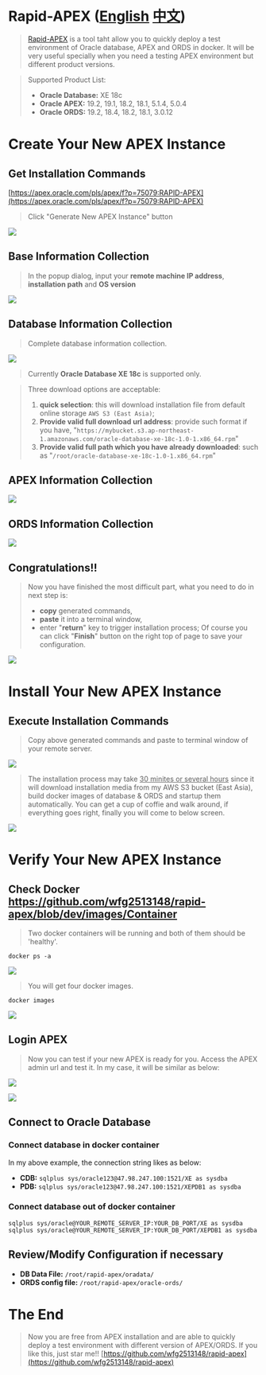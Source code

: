 # Rapid-APEX ([English](https://github.com/wfg2513148/rapid-apex) [中文](https://github.com/wfg2513148/rapid-apex/blob/master/CN.md))



> [Rapid-APEX](https://apex.oracle.com/pls/apex/f?p=75079:RAPID-APEX) is a tool taht allow you to quickly deploy a test environment of Oracle database, APEX and ORDS in docker. It will be very useful specially when you need a testing APEX environment but different product versions. 

> Supported Product List:
> - **Oracle Database:** XE 18c
> - **Oracle APEX:** 19.2, 19.1, 18.2, 18.1, 5.1.4, 5.0.4
> - **Oracle ORDS:** 19.2, 18.4, 18.2, 18.1, 3.0.12


# Create Your New APEX Instance

## Get Installation Commands

[https://apex.oracle.com/pls/apex/f?p=75079:RAPID-APEX](https://apex.oracle.com/pls/apex/f?p=75079:RAPID-APEX)

> Click "Generate New APEX Instance" button

![](https://github.com/wfg2513148/rapid-apex/blob/dev/images/20190926221241.png)

## Base Information Collection

> In the popup dialog, input your **remote machine IP address**, **installation path** and **OS version**

![](https://github.com/wfg2513148/rapid-apex/blob/dev/images/20190926222346.png)


## Database Information Collection

> Complete database information collection. 

![](https://github.com/wfg2513148/rapid-apex/blob/dev/images/20190929131529.png)

> Currently **Oracle Database XE 18c** is supported only. 

> Three download options are acceptable:
> 1. **quick selection**: this will download installation file from default online storage `AWS S3 (East Asia)`;
> 2. **Provide valid full download url address**: provide such format if you have, "`https://mybucket.s3.ap-northeast-1.amazonaws.com/oracle-database-xe-18c-1.0-1.x86_64.rpm`"
> 3. **Provide valid full path which you have already downloaded**: such as "`/root/oracle-database-xe-18c-1.0-1.x86_64.rpm`"


## APEX Information Collection

![](https://github.com/wfg2513148/rapid-apex/blob/dev/images/20190929131648.png)

## ORDS Information Collection

![](https://github.com/wfg2513148/rapid-apex/blob/dev/images/20190929131726.png)


## Congratulations!!

> Now you have finished the most difficult part, what you need to do in next step is: 
> - **copy** generated commands,
> - **paste** it into a terminal window,
> - enter "**return**" key to trigger installation process;
> Of course you can click "**Finish**" button on the right top of page to save your configuration. 


![](https://github.com/wfg2513148/rapid-apex/blob/dev/images/20190927130215.png)


# Install Your New APEX Instance

## Execute Installation Commands

> Copy above generated commands and paste to terminal window of your remote server. 

![](https://github.com/wfg2513148/rapid-apex/blob/dev/images/20190926223113.png)

> The installation process may take <u>30 minites or several hours</u> since it will download installation media from my AWS S3 bucket (East Asia), build docker images of database & ORDS and startup them automatically. 
> You can get a cup of coffie and walk around, if everything goes right, finally you will come to below screen. 

![](https://github.com/wfg2513148/rapid-apex/blob/dev/images/20190928074719.png)

# Verify Your New APEX Instance
## Check Docker https://github.com/wfg2513148/rapid-apex/blob/dev/images/Container

> Two docker containers will be running and both of them should be 'healthy'.

```
docker ps -a
```

![](https://github.com/wfg2513148/rapid-apex/blob/dev/images/20190927130445.png)

> You will get four docker images. 

```
docker images
```

![](https://github.com/wfg2513148/rapid-apex/blob/dev/images/20190927130654.png)


## Login APEX

> Now you can test if your new APEX is ready for you. Access the APEX admin url and test it. In my case, it will be similar as below:

![](https://github.com/wfg2513148/rapid-apex/blob/dev/images/20190926230438.png)

![](https://github.com/wfg2513148/rapid-apex/blob/dev/images/20190927124836.png)

## Connect to Oracle Database
### Connect database in docker container

In my above example, the connection string likes as below: 

- **CDB:** `sqlplus sys/oracle123@47.98.247.100:1521/XE as sysdba`
- **PDB:** `sqlplus sys/oracle123@47.98.247.100:1521/XEPDB1 as sysdba`


### Connect database out of docker container

```
sqlplus sys/oracle@YOUR_REMOTE_SERVER_IP:YOUR_DB_PORT/XE as sysdba
sqlplus sys/oracle@YOUR_REMOTE_SERVER_IP:YOUR_DB_PORT/XEPDB1 as sysdba
```


## Review/Modify Configuration if necessary

- **DB Data File:** `/root/rapid-apex/oradata/`
- **ORDS config file:** `/root/rapid-apex/oracle-ords/`


# The End

> Now you are free from APEX installation and are able to quickly deploy a test environment with different version of APEX/ORDS. 
> If you like this, just star me!! [https://github.com/wfg2513148/rapid-apex](https://github.com/wfg2513148/rapid-apex)

